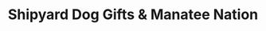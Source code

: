 ---
title: "Shipyard Dog Gifts & Manatee Nation"
url: /crystal-river/shipyard-dog-gifts-and-manatee-nation/
shop: gift
---
